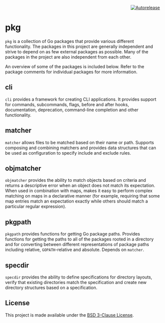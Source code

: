 <p align="right">
<a href="https://autorelease.general.dmz.palantir.tech/palantir/pkg"><img src="https://img.shields.io/badge/Perform%20an-Autorelease-success.svg" alt="Autorelease"></a>
</p>

pkg
===

`pkg` is a collection of Go packages that provide various different functionality. The packages in this project are
generally independent and strive to depend on as few external packages as possible. Many of the packages in the project
are also independent from each other.

An overview of some of the packages is included below. Refer to the package comments for individual packages for more
information.

cli
---
`cli` provides a framework for creating CLI applications. It provides support for commands, subcommands, flags, before
and after hooks, documentation, deprecation, command-line completion and other functionality.

matcher
-------
`matcher` allows files to be matched based on their name or path. Supports composing and combining matchers and provides
data structures that can be used as configuration to specify include and exclude rules.

objmatcher
----------
`objmatcher` provides the ability to match objects based on criteria and returns a descriptive error when an object does
not match its expectation. When used in combination with maps, makes it easy to perform complex matching on maps in a
declarative manner (for example, requiring that some map entries match an expectation exactly while others should match
a particular regular expression).

pkgpath
-------
`pkgpath` provides functions for getting Go package paths. Provides functions for getting the paths to all of the
packages rooted in a directory and for converting between different representations of package paths including relative,
`GOPATH`-relative and absolute. Depends on `matcher`.

specdir
-------
`specdir` provides the ability to define specifications for directory layouts, verify that existing directories match
the specification and create new directory structures based on a specification.

License
-------
This project is made available under the [BSD 3-Clause License](https://opensource.org/licenses/BSD-3-Clause).

